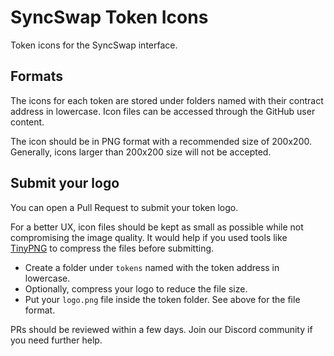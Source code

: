 # SyncSwap Token Icons

Token icons for the SyncSwap interface.

## Formats

The icons for each token are stored under folders named with their contract address in lowercase. Icon files can be accessed through the GitHub user content.

The icon should be in PNG format with a recommended size of 200x200. Generally, icons larger than 200x200 size will not be accepted.

## Submit your logo

You can open a Pull Request to submit your token logo.

For a better UX, icon files should be kept as small as possible while not compromising the image quality. It would help if you used tools like [TinyPNG](https://tinypng.com/) to compress the files before submitting.

- Create a folder under `tokens` named with the token address in lowercase.
- Optionally, compress your logo to reduce the file size.
- Put your `logo.png` file inside the token folder. See above for the file format.

PRs should be reviewed within a few days. Join our Discord community if you need further help.